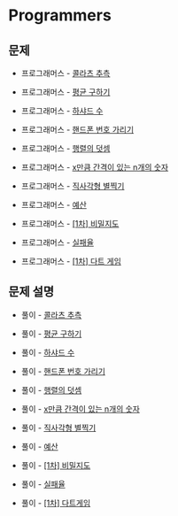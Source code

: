 # Programmers

## 문제

- 프로그래머스 - [콜라츠 추측](https://programmers.co.kr/learn/courses/30/lessons/12943)

- 프로그래머스 - [평균 구하기](https://programmers.co.kr/learn/courses/30/lessons/12944)

- 프로그래머스 - [하샤드 수](https://programmers.co.kr/learn/courses/30/lessons/12947)

- 프로그래머스 - [핸드폰 번호 가리기](https://programmers.co.kr/learn/courses/30/lessons/12948)

- 프로그래머스 - [행렬의 덧셈](https://programmers.co.kr/learn/courses/30/lessons/12950)

- 프로그래머스 - [x만큼 간격이 있는 n개의 숫자](https://programmers.co.kr/learn/courses/30/lessons/12954)

- 프로그래머스 - [직사각형 별찍기](https://programmers.co.kr/learn/courses/30/lessons/12969)

- 프로그래머스 - [예산](https://programmers.co.kr/learn/courses/30/lessons/12982)

- 프로그래머스 - [[1차] 비밀지도](https://programmers.co.kr/learn/courses/30/lessons/17681)

- 프로그래머스 - [실패율](https://programmers.co.kr/learn/courses/30/lessons/42889)

- 프로그래머스 - [[1차] 다트 게임](https://programmers.co.kr/learn/courses/30/lessons/17682)

## 문제 설명

- 풀이 - [콜라츠 추측](https://github.com/Meantint/Programmers/tree/master/Lv1/%EC%BD%9C%EB%9D%BC%EC%B8%A0%20%EC%B6%94%EC%B8%A1)

- 풀이 - [평균 구하기](https://github.com/Meantint/Programmers/tree/master/Lv1/%ED%8F%89%EA%B7%A0%20%EA%B5%AC%ED%95%98%EA%B8%B0)

- 풀이 - [하샤드 수](https://github.com/Meantint/Programmers/tree/master/Lv1/%ED%95%98%EC%83%A4%EB%93%9C%20%EC%88%98)

- 풀이 - [핸드폰 번호 가리기](https://github.com/Meantint/Programmers/tree/master/Lv1/%ED%95%B8%EB%93%9C%ED%8F%B0%20%EB%B2%88%ED%98%B8%20%EA%B0%80%EB%A6%AC%EA%B8%B0)

- 풀이 - [행렬의 덧셈](https://github.com/Meantint/Programmers/tree/master/Lv1/%ED%96%89%EB%A0%AC%EC%9D%98%20%EB%8D%A7%EC%85%88)

- 풀이 - [x만큼 간격이 있는 n개의 숫자](https://github.com/Meantint/Programmers/tree/master/Lv1/x%EB%A7%8C%ED%81%BC%20%EA%B0%84%EA%B2%A9%EC%9D%B4%20%EC%9E%88%EB%8A%94%20n%EA%B0%9C%EC%9D%98%20%EC%88%AB%EC%9E%90)

- 풀이 - [직사각형 별찍기](https://github.com/Meantint/Programmers/tree/master/Lv1/%EC%A7%81%EC%82%AC%EA%B0%81%ED%98%95%20%EB%B3%84%EC%B0%8D%EA%B8%B0)

- 풀이 - [예산](https://github.com/Meantint/Programmers/tree/master/Lv1/%EC%98%88%EC%82%B0)

- 풀이 - [[1차] 비밀지도](https://github.com/Meantint/Programmers/tree/master/Lv1/%5B1%EC%B0%A8%5D%20%EB%B9%84%EB%B0%80%EC%A7%80%EB%8F%84)

- 풀이 - [실패율](https://github.com/Meantint/Programmers/tree/master/Lv1/%EC%8B%A4%ED%8C%A8%EC%9C%A8)

- 풀이 - [[1차] 다트게임](https://github.com/Meantint/Programmers/tree/master/Lv1/%5B1%EC%B0%A8%5D%20%EB%8B%A4%ED%8A%B8%20%EA%B2%8C%EC%9E%84)
